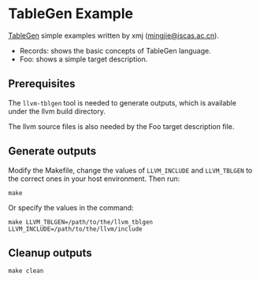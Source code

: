 # TableGen Example

[TableGen](http://releases.llvm.org/8.0.1/docs/TableGen) simple examples written by xmj (mingjie@iscas.ac.cn).

- Records: shows the basic concepts of TableGen language.
- Foo: shows a simple target description.

## Prerequisites

The `llvm-tblgen` tool is needed to generate outputs, which is available under the llvm build directory.

The llvm source files is also needed by the Foo target description file.

## Generate outputs

Modify the Makefile, change the values of `LLVM_INCLUDE` and `LLVM_TBLGEN` to the correct ones in your host environment. Then run:

```
make
```

Or specify the values in the command:

```
make LLVM_TBLGEN=/path/to/the/llvm_tblgen LLVM_INCLUDE=/path/to/the/llvm/include
```

## Cleanup outputs

```
make clean
```
